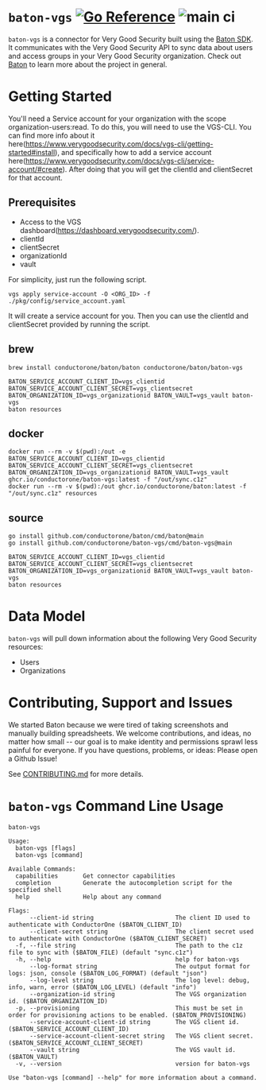 # `baton-vgs` [![Go Reference](https://pkg.go.dev/badge/github.com/conductorone/baton-vgs.svg)](https://pkg.go.dev/github.com/conductorone/baton-vgs) ![main ci](https://github.com/conductorone/baton-vgs/actions/workflows/main.yaml/badge.svg)

`baton-vgs` is a connector for Very Good Security built using the [Baton SDK](https://github.com/conductorone/baton-sdk). It communicates with the Very Good Security API to sync data about users and access groups in your Very Good Security organization.
Check out [Baton](https://github.com/conductorone/baton) to learn more about the project in general.

# Getting Started

You'll need a Service account for your organization with the scope organization-users:read. To do this, you will need to use the VGS-CLI. You can find more info about it here(https://www.verygoodsecurity.com/docs/vgs-cli/getting-started#install), and specifically how to add a service account here(https://www.verygoodsecurity.com/docs/vgs-cli/service-account/#create). After doing that you will get the clientId and clientSecret for that account.

## Prerequisites

- Access to the VGS dashboard(https://dashboard.verygoodsecurity.com/).
- clientId
- clientSecret 
- organizationId
- vault

For simplicity, just run the following script. 
```
vgs apply service-account -O <ORG_ID> -f ./pkg/config/service_account.yaml
```

It will create a service account for you. Then you can use the clientId and clientSecret provided by running the script.  

## brew

```
brew install conductorone/baton/baton conductorone/baton/baton-vgs

BATON_SERVICE_ACCOUNT_CLIENT_ID=vgs_clientid BATON_SERVICE_ACCOUNT_CLIENT_SECRET=vgs_clientsecret BATON_ORGANIZATION_ID=vgs_organizationid BATON_VAULT=vgs_vault baton-vgs
baton resources
```

## docker

```
docker run --rm -v $(pwd):/out -e BATON_SERVICE_ACCOUNT_CLIENT_ID=vgs_clientid BATON_SERVICE_ACCOUNT_CLIENT_SECRET=vgs_clientsecret BATON_ORGANIZATION_ID=vgs_organizationid BATON_VAULT=vgs_vault ghcr.io/conductorone/baton-vgs:latest -f "/out/sync.c1z"
docker run --rm -v $(pwd):/out ghcr.io/conductorone/baton:latest -f "/out/sync.c1z" resources
```

## source

```
go install github.com/conductorone/baton/cmd/baton@main
go install github.com/conductorone/baton-vgs/cmd/baton-vgs@main

BATON_SERVICE_ACCOUNT_CLIENT_ID=vgs_clientid BATON_SERVICE_ACCOUNT_CLIENT_SECRET=vgs_clientsecret BATON_ORGANIZATION_ID=vgs_organizationid BATON_VAULT=vgs_vault baton-vgs
baton resources
```

# Data Model

`baton-vgs` will pull down information about the following Very Good Security resources:

- Users
- Organizations

# Contributing, Support and Issues

We started Baton because we were tired of taking screenshots and manually building spreadsheets. We welcome contributions, and ideas, no matter how small -- our goal is to make identity and permissions sprawl less painful for everyone. If you have questions, problems, or ideas: Please open a Github Issue!

See [CONTRIBUTING.md](https://github.com/ConductorOne/baton/blob/main/CONTRIBUTING.md) for more details.

# `baton-vgs` Command Line Usage

```
baton-vgs

Usage:
  baton-vgs [flags]
  baton-vgs [command]

Available Commands:
  capabilities       Get connector capabilities
  completion         Generate the autocompletion script for the specified shell
  help               Help about any command

Flags:
      --client-id string                       The client ID used to authenticate with ConductorOne ($BATON_CLIENT_ID)
      --client-secret string                   The client secret used to authenticate with ConductorOne ($BATON_CLIENT_SECRET)
  -f, --file string                            The path to the c1z file to sync with ($BATON_FILE) (default "sync.c1z")
  -h, --help                                   help for baton-vgs
      --log-format string                      The output format for logs: json, console ($BATON_LOG_FORMAT) (default "json")
      --log-level string                       The log level: debug, info, warn, error ($BATON_LOG_LEVEL) (default "info")
      --organization-id string                 The VGS organization id. ($BATON_ORGANIZATION_ID)
  -p, --provisioning                           This must be set in order for provisioning actions to be enabled. ($BATON_PROVISIONING)
      --service-account-client-id string       The VGS client id. ($BATON_SERVICE_ACCOUNT_CLIENT_ID)
      --service-account-client-secret string   The VGS client secret. ($BATON_SERVICE_ACCOUNT_CLIENT_SECRET)
      --vault string                           The VGS vault id. ($BATON_VAULT)
  -v, --version                                version for baton-vgs

Use "baton-vgs [command] --help" for more information about a command.
```
